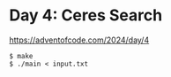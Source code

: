 # Day 4: Ceres Search

<https://adventofcode.com/2024/day/4>

```shell
$ make
$ ./main < input.txt
```

